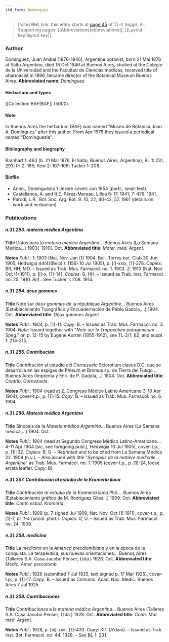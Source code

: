 ```yaml
---
std_form: Domínguez
---
```


> [!cite] BHL link: this entry starts at [page 45](https://www.biodiversitylibrary.org/page/33260033) of TL-2 Suppl. VI.
> Supporting pages: [[Abbreviations|abbreviations]], [[Layout key|layout key]].

### Author

Domínguez, Juan Anibal (1876-1946), Argentine botanist, born 21 Mai 1876 at Salto Argentino, died 18 Oct 1946 at Buenos Aires, studied at the Colegio de la Universidad and the Facultad de Ciencias médicas, received title of pharmacist in 1896, became director of the Botanical Museum Buenos Aires. 
**Abbreviated name**: *Domínguez*

#### Herbarium and types

[[Collection BAF|BAF]] (5000).

#### Note

In Buenos Aires the herbarium (BAF) was named "Museo de Botánica Juan A. Domínguez" after this author. From Apr 1978 they issued a periodical named "Domínguezia".

#### Bibliography and biography

Barnhart 1: 463 (b. 21 Mai 1876, El Salto, Buenos Aires, Argentina); BL 1: 231, 293; IH 2: 165; Kew 2: 107-108; Tucker 1: 208.

#### Biofile

- Anon., Dominguezia 1 (inside cover) Jun 1954 (portr., small text).
- Castellanos, A. and R.E. Pérez-Moreau, Lilloa 6: 17. 1941; 7: 476. 1941.
- Parodi, L.R., Bol. Soc. Arg. Bot. 9: 10, 22, 40-42, 57. 1961 (details on work and herbarium).

### Publications

##### n.31.253. materia médica Argentina

**Title**
Datos para la *materia médica Argentina*... Buenos Aires (La Semana Medica...) 1903\[-1910\]. Oct.
**Abbreviated title**: *Mater. méd. Argent.*

**Notes**
*Publ*.: *1*: 1903 (Nat. Nov. Jan (1) 1904, Bull. Torrey bot. Club 30 Jun 1905, Hedwigia 44(4)(Beibl.): (156) 10 Jul 1905), p. \[i\]-xxix, \[1\]-278. *Copies*: BR, HH, MO. – Issued as Trab. Mus. Farmacol. no. 1. 1903.
*2*: 1910 (Nat. Nov. Oct (1) 1911), p. \[i\]-x, \[1\]-141. *Copies*: G, HH. – Issued as Trab. Inst. Farmacol. no. 25. 1910.
*Ref*.: See Tucker 1: 208. 1914.

##### n.31.254. deux gommes

**Title**
Note sur *deux gommes* de la république *Argentine*... Buenos Aires (Establecimiento Tipográfico y Encuadernación de Pablo Gadola,...) 1904. Oct.
**Abbreviated title**: *Deux gommes Argent.*

**Notes**
*Publ*.: 1904, p. \[1\]-11. *Copy*: B. – Issued as Trab. Mus. Farmacol. no. 3. 1904.
*Note*: Issued together with "*Note sur le Tropaeolum patagonicum* Speg." on p. 12-15 by Eugène Autran (1855-1912), see TL-2/1: 82, and suppl. 1: 214-215.

##### n.31.255. Contribución

**Title**
*Contribución* al estudio del *Cornezuelo* Sclerotium clavus D.C. que se desarrolla en las espigas de Phleum et Bromus sp. de Tierra del Fuego... Buenos Aires (Imprenta y Enc. de P. Gadola,...) 1904. Oct.
**Abbreviated title**: *Contrib. Cornezuela*.

**Notes**
*Publ*.: 1904 (read at 2. Congreso Médico Latino Americano 3-10 Apr 1904), cover-t.p., p. \[1\]-15. *Copy*: B. – Issued as Trab. Mus. Farmacol. no. 6. 1904.

##### n.31.256. Materia médica Argentina

**Title**
Sinopsis de la *Materia médica Argentina*... Buenos Aires (La Semana médica,...) 1904. Oct.

**Notes**
*Publ*.: 1904 (read at Segundo Congreso Médico Latino-Americano... 4-11 Apr 1904 \[sic, see foregoing publ.\], Hedwigia 10 Jul 1905), cover-t.p., p. \[1\]-32. *Copies*: B, G. – Reprinted and to be cited from La Semana Médica 22. 1904 (n.v.). – Also issued with title "*Synopsis de la matière médicale Argentine*" as Trab. Mus. Farmacol. no. 7. 1905 (cover-t.p., p. \[1\]-24, loose errata leaflet. *Copy*: B).

##### n.31.257. Contribución al estudio de la Krameria iluca

**Title**
*Contribución al estudio de la Krameria iluca* Phil.... Buenos Aires (Establecimiento gráfico de M. Rodriguez Giles...) 1909. Oct.
**Abbreviated title**: *Contr. estud. Krameria*.

**Notes**
*Publ*.: 1909 (p. 7 signed Jul 1909, Nat. Nov. Oct (1) 1911), cover-t.p., p. \[1\]-7, *pl. 1-4* (uncol. phot.). *Copies*: G, U. – Issued as Trab. Mus. Farmacol. no. 24. 1909.

##### n.31.258. medicina

**Title**
La *medicina* en la *América precolombiana* y en la época de la conquista. La terapéutica; sus nuevas orientaciones... Buenos Aires (Talleres S.A. Casa Jacobo Penser; Ltda.) 1926. Oct.
**Abbreviated title**: *Medic. Amer. precolomb.*

**Notes**
*Publ*.: 1926 (submitted 7 Jul 1925, text signed p. 17 Mar 1925), cover-t.p., p. \[1\]-17. *Copy*: B. – Issued as Comunic. Acad. Nac. Medic. Buenos Aires 7 Jul 1925.

##### n.31.259. Contribuciones

**Title**
*Contribuciones* a la *materia médica Argentina*... Buenos Aires (Talleres S.A. Casa Jacobo Penser; Ltda.) 1928. Oct.
**Abbreviated title**: *Contr. Mat. méd. Argent.*

**Notes**
*Publ*.: 1928, p. \[iii\]-xxiii, \[1\]-433. *Copy*: KIT (A'dam). – Issued as Trab. Inst. Bot. Farmacol. no. 44. 1928. – See BL 1: 231.

